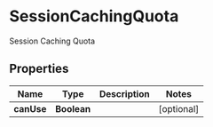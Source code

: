 

# SessionCachingQuota

Session Caching Quota

## Properties

| Name | Type | Description | Notes |
|------------ | ------------- | ------------- | -------------|
|**canUse** | **Boolean** |  |  [optional] |




